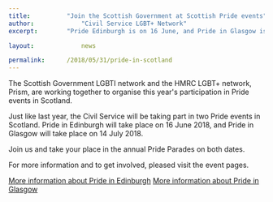 ```yaml
---
title: 			"Join the Scottish Government at Scottish Pride events"
author: 			"Civil Service LGBT+ Network"
excerpt: 		"Pride Edinburgh is on 16 June, and Pride in Glasgow is on 14 July."

layout: 			news

permalink: 		/2018/05/31/pride-in-scotland
---
```


The Scottish Government LGBTI network and the HMRC LGBT+ network, Prism, are working together to organise this year's participation in Pride events in Scotland.

Just like last year, the Civil Service will be taking part in two Pride events in Scotland. Pride in Edinburgh will take place on 16 June 2018, and Pride in Glasgow will take place on 14 July 2018. 

Join us and take your place in the annual Pride Parades on both dates.

For more information and to get involved, pleased visit the event pages.

[More information about Pride in Edinburgh](https://www.civilservice.lgbt/event/2018/06/16/pride-edinburgh/)
[More information about Pride in Glasgow](https://www.civilservice.lgbt/event/2018/07/14/pride-in-glasgow/)